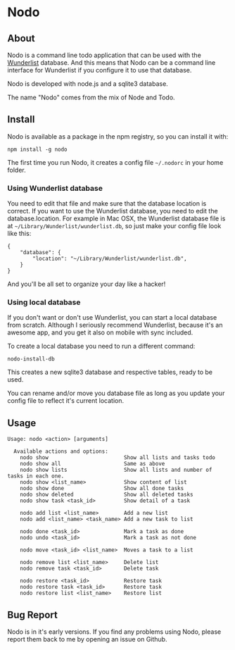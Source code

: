 # Nodo

## About

Nodo is a command line todo application that can be used with the [Wunderlist][0] database. And this means that Nodo can be a command line interface for Wunderlist if you configure it to use that database.

Nodo is developed with node.js and a sqlite3 database.

The name "Nodo" comes from the mix of Node and Todo.

## Install

Nodo is available as a package in the npm registry, so you can install it with:

    npm install -g nodo

The first time you run Nodo, it creates a config file `~/.nodorc` in your home folder.

### Using Wunderlist database
You need to edit that file and make sure that the database location is correct. If you want to use the Wunderlist database, you need to edit the database.location. For example in Mac OSX, the Wunderlist database file is at `~/Library/Wunderlist/wunderlist.db`, so just make your config file look like this:

    {
        "database": {
            "location": "~/Library/Wunderlist/wunderlist.db",
        }
    }

And you'll be all set to organize your day like a hacker!

### Using local database

If you don't want or don't use Wunderlist, you can start a local database from scratch. Although I seriously recommend Wunderlist, because it's an awesome app, and you get it also on mobile with sync included.

To create a local database you need to run a different command:

    nodo-install-db

This creates a new sqlite3 database and respective tables, ready to be used.

You can rename and/or move you database file as long as you update your config file to reflect it's current location.

## Usage

    Usage: nodo <action> [arguments]

      Available actions and options:
        nodo show                        Show all lists and tasks todo
        nodo show all                    Same as above
        nodo show lists                  Show all lists and number of tasks in each one.
        nodo show <list_name>            Show content of list
        nodo show done                   Show all done tasks
        nodo show deleted                Show all deleted tasks
        nodo show task <task_id>         Show detail of a task

        nodo add list <list_name>        Add a new list
        nodo add <list_name> <task_name> Add a new task to list

        nodo done <task_id>              Mark a task as done
        nodo undo <task_id>              Mark a task as not done

        nodo move <task_id> <list_name>  Moves a task to a list

        nodo remove list <list_name>     Delete list
        nodo remove task <task_id>       Delete task

        nodo restore <task_id>           Restore task
        nodo restore task <task_id>      Restore task
        nodo restore list <list_name>    Restore list

## Bug Report

Nodo is in it's early versions. If you find any problems using Nodo, please report them back to me by opening an issue on Github.

[0]: http://wunderlist.com
